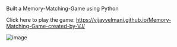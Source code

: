 Built a Memory-Matching-Game using Python

Click here to play the game: https://vijayvelmani.github.io/Memory-Matching-Game-created-by-VJ/

![image](https://github.com/user-attachments/assets/60043115-8b71-489f-bc9a-e8cb7c4598d0)
